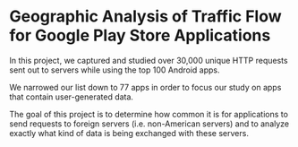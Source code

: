# Geographic Analysis of Traffic Flow for Google Play Store Applications

In this project, we captured and studied over 30,000 unique HTTP requests sent out to servers while using the top 100 Android apps. 

We narrowed our list down to 77 apps in order to focus our study on apps that contain user-generated data.

The goal of this project is to determine how common it is for applications to send requests to foreign servers (i.e. non-American servers) and to analyze exactly what kind of data is being exchanged with these servers. 
